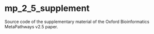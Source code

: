 # mp_2_5_supplement
Source code of the supplementary material of the Oxford Bioinformatics MetaPathways v2.5 paper.
